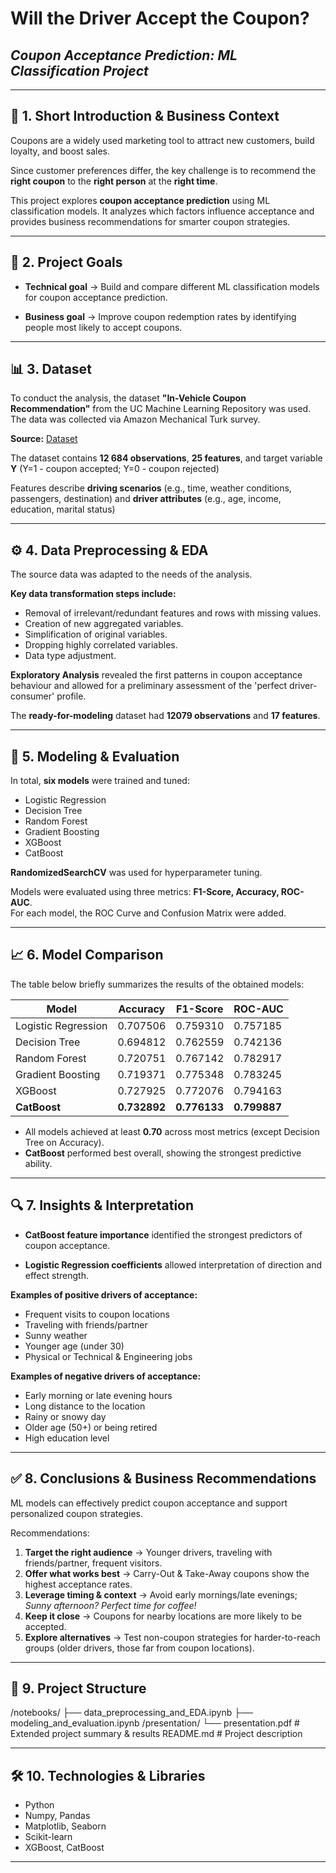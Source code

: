 # Will the Driver Accept the Coupon?  
## ***Coupon Acceptance Prediction: ML Classification Project***

---

## 📌 1. Short Introduction & Business Context

Coupons are a widely used marketing tool to attract new customers, build loyalty, and boost sales.  

Since customer preferences differ, the key challenge is to recommend the **right coupon** to the **right person** at the **right time**.  

This project explores **coupon acceptance prediction** using ML classification models. It analyzes which factors influence acceptance and provides business recommendations for smarter coupon strategies.

---

## 🎯 2. Project Goals

- **Technical goal** → Build and compare different ML classification models for coupon acceptance prediction.
  
- **Business goal** → Improve coupon redemption rates by identifying people most likely to accept coupons.  

---

## 📊 3. Dataset

To conduct the analysis, the dataset **"In-Vehicle Coupon Recommendation"** from the UC Machine Learning Repository was used. The data was collected via Amazon Mechanical Turk survey.

**Source:** [Dataset](https://archive.ics.uci.edu/dataset/603/in+vehicle+coupon+recommendation) 

The dataset contains **12 684 observations**, **25 features**, and target variable **Y** (Y=1 - coupon accepted; Y=0 - coupon rejected)

Features describe **driving scenarios** (e.g., time, weather conditions, passengers, destination) and **driver attributes** (e.g., age, income, education, marital status)

---

## ⚙️ 4. Data Preprocessing & EDA

The source data was adapted to the needs of the analysis. 

**Key data transformation steps include:**

- Removal of irrelevant/redundant features and rows with missing values.  
- Creation of new aggregated variables.
- Simplification of original variables.  
- Dropping highly correlated variables.
- Data type adjustment.

**Exploratory Analysis** revealed the first patterns in coupon acceptance behaviour and allowed for a preliminary assessment of the 'perfect driver-consumer' profile.

The **ready-for-modeling** dataset had **12079 observations** and **17 features**.

---

## 🤖 5. Modeling & Evaluation

In total, **six models** were trained and tuned:  
- Logistic Regression  
- Decision Tree  
- Random Forest  
- Gradient Boosting  
- XGBoost  
- CatBoost  

**RandomizedSearchCV** was used for hyperparameter tuning. 

Models were evaluated using three metrics: **F1-Score, Accuracy, ROC-AUC**.  
For each model, the ROC Curve and Confusion Matrix were added.

---

## 📈 6. Model Comparison

The table below briefly summarizes the results of the obtained models:

| Model              | Accuracy | F1-Score | ROC-AUC |
|--------------------|----------|----------|---------|
| Logistic Regression| 0.707506 | 0.759310 | 0.757185|
| Decision Tree      | 0.694812 | 0.762559 | 0.742136|
| Random Forest      | 0.720751 | 0.767142 | 0.782917|
| Gradient Boosting  | 0.719371 | 0.775348 | 0.783245|
| XGBoost            | 0.727925 | 0.772076 | 0.794163|
| **CatBoost**       | **0.732892** | **0.776133** | **0.799887** |



- All models achieved at least **0.70** across most metrics (except Decision Tree on Accuracy).  
- **CatBoost** performed best overall, showing the strongest predictive ability.

---

## 🔍 7. Insights & Interpretation
- **CatBoost feature importance** identified the strongest predictors of coupon acceptance.

- **Logistic Regression coefficients** allowed interpretation of direction and effect strength.  

**Examples of positive drivers of acceptance:**  
- Frequent visits to coupon locations  
- Traveling with friends/partner  
- Sunny weather  
- Younger age (under 30)
- Physical or Technical & Engineering jobs

**Examples of negative drivers of acceptance:**  
- Early morning or late evening hours  
- Long distance to the location
- Rainy or snowy day
- Older age (50+) or being retired
- High education level 

---

## ✅ 8. Conclusions & Business Recommendations
ML models can effectively predict coupon acceptance and support personalized coupon strategies.  

Recommendations:  
1. **Target the right audience** → Younger drivers, traveling with friends/partner, frequent visitors.  
2. **Offer what works best** → Carry-Out & Take-Away coupons show the highest acceptance rates.  
3. **Leverage timing & context** → Avoid early mornings/late evenings; *Sunny afternoon? Perfect time for coffee!*  
4. **Keep it close** → Coupons for nearby locations are more likely to be accepted.  
5. **Explore alternatives** → Test non-coupon strategies for harder-to-reach groups (older drivers, those far from coupon locations).  

---

## 📂 9. Project Structure

/notebooks/
├── data_preprocessing_and_EDA.ipynb
├── modeling_and_evaluation.ipynb
/presentation/
└── presentation.pdf # Extended project summary & results
README.md # Project description

---

## 🛠️ 10. Technologies & Libraries
- Python  
- Numpy, Pandas  
- Matplotlib, Seaborn  
- Scikit-learn  
- XGBoost, CatBoost  

---


